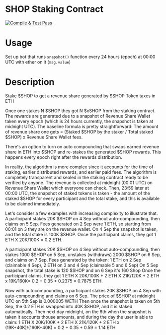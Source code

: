 #  SHOP  Staking  Contract
[![Compile  &  Test  Pass](https://github.com/crypt0grapher/shop-staking/actions/workflows/ci.yml/badge.svg)](https://github.com/crypt0grapher/shop-staking/actions/workflows/ci.yml)

#  Usage
Set  up  bot  that  runs  `snapshot()`  function  every  24  hours  (epoch)  at  00:00  UTC  with  ether  on  it  (`msg.value`)

#  Description  
Stake  $SHOP  to  get  a  revenue  share  generated  by  $SHOP  Token  taxes  in  ETH

Once  one  stakes  N  $SHOP  they  got  N  $xSHOP  from  the  staking  contract.
The  rewards  are  generated  due  to  a  snapshot  of  Revenue  Share  Wallet  taken  every  epoch  (which  is  24  hours  currently,  the  snapshot  is  taken  at  midnight  UTC).
The  baseline  formula  is  pretty  straightforward:
The  amount  of  revenue  share  one  gets  =  (Staked  $SHOP  by  the  staker  /  Total  staked  $SHOP)  x  Revenue  Share  Wallet  fees.

There's  an  option  to  turn  on  auto  compounding  that  swaps  earned  revenue  share  in  ETH  into  $SHOP  and  re-stakes  the  generated  $SHOP  rewards.  This  happens  every  epoch  right  after  the  rewards  distribution.

In  reality,  the  algorithm  is  more  complex  since  it  accounts  for  the  time  of  staking,  earlier  distributed  rewards,  and  earlier  paid  fees.
The  algorithm  is  completely  transparent  and  sealed  in  the  staking  contract  ready  to  be  verified  by  anyone.
The  revenue  is  collected  at  midnight  (00:01    UTC)  on  Revenue  Share  Wallet  which  everyone  can  check.
Then,  23:59  later  at  00:00  UTC,  the  snapshot  of  staked  tokens  is  taken  -  the  amount  of  the  staked  $SHOP  for  every  participant  and  the  total  stake,  and  this  is  available  to  be  claimed  immediately.

Let's  consider  a  few  examples  with  increasing  complexity  to  illustrate  that.
A  participant  stakes  20K  $SHOP  on  4  Sep  without  auto-compounding,  then  claims  on  5  Sep.
Fees  generated  on  2  Sep  were  1  ETH,  so  starting  from  00:01  on  3  they  are  on  the  revenue  wallet.
On  4  Sep  the  snapshot  is  taken,  and  the  total  stake  is  100K  $SHOP.
Once  the  participant  claims,  they  got  1  ETH  X  20K/100K  =  0.2  ETH.

A  participant  stakes  20K  $SHOP  on  4  Sep  without  auto-compounding,  then  stakes  1000  $SHOP  on  5  Sep,  unstakes  (withdraws)  2000  $SHOP  on  6  Sep,  and  claims  on  7  Sep.
Fees  generated  by  the  token:  1  ETH  on  2  Sep  (claimable  4  Sep),  2  ETH  on  3  and  4  Sep  (claimable  5  and  6  Sep)
On  5  Sep  snapshot,  the  total  stake  is  120  $SHOP  and  on  6  Sep  it's  160  Shop
Once  the  participant  claims,  they  got  1  ETH  X  20K/100K  +  2  ETH  X  21K/120K    +  2  ETH  x  19K/160K=  0.2  +  0.35  +  0.2375  =  0.7875  ETH.

Now  with  autocompounding,  a  participant  stakes  20K  $SHOP  on  4  Sep  with  auto-compounding  and  claims  on  6  Sep.
The  price  of  $SHOP  at  midnight  UTC  on  5th  Sep  is  0.000005  WETH
Then  once  the  snapshot  is  taken  on  5th  Sep,  the  0.2  ETH  is  swapped  into  40K  $SHOP,    and  it  is  staked  automatically.
Then  next  day  midnight,  on  the  6th  when  the  snapshot  is  taken  it  accounts  thouse  amounts,  and  during  the  day  the  user  is  able  to    claim:
1  ETH  X  20K/100K  +  2  ETH  X  21K/120K  +    2  ETH  x  (19K+40K)/(160K+40K)  =    0.2  +  0.35  +  0.59  =    1.14  ETH

